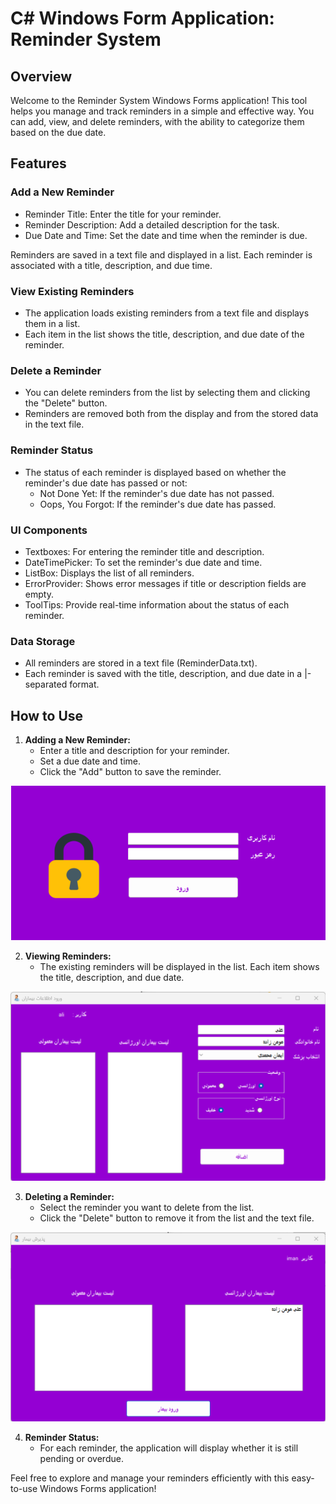 # C# Windows Form Application: Reminder System

## Overview

Welcome to the Reminder System Windows Forms application! This tool helps you manage and track reminders in a simple and effective way. You can add, view, and delete reminders, with the ability to categorize them based on the due date.

## Features

### Add a New Reminder

- Reminder Title: Enter the title for your reminder.
- Reminder Description: Add a detailed description for the task.
- Due Date and Time: Set the date and time when the reminder is due.

Reminders are saved in a text file and displayed in a list. Each reminder is associated with a title, description, and due time.

### View Existing Reminders

- The application loads existing reminders from a text file and displays them in a list.
- Each item in the list shows the title, description, and due date of the reminder.

### Delete a Reminder

- You can delete reminders from the list by selecting them and clicking the "Delete" button.
- Reminders are removed both from the display and from the stored data in the text file.

### Reminder Status

- The status of each reminder is displayed based on whether the reminder's due date has passed or not:
  - Not Done Yet: If the reminder's due date has not passed.
  - Oops, You Forgot: If the reminder's due date has passed.

### UI Components
- Textboxes: For entering the reminder title and description.
- DateTimePicker: To set the reminder's due date and time.
- ListBox: Displays the list of all reminders.
- ErrorProvider: Shows error messages if title or description fields are empty.
- ToolTips: Provide real-time information about the status of each reminder.

### Data Storage
- All reminders are stored in a text file (ReminderData.txt).
- Each reminder is saved with the title, description, and due date in a |-separated format.

## How to Use

1. **Adding a New Reminder:**
   - Enter a title and description for your reminder.
   - Set a due date and time.
   - Click the "Add" button to save the reminder.
<img src="https://github.com/ElliotOne/Bachelor-Projects-Portfolio/blob/main/2.Data-Structures-and-Algorithms-Module/Patient-Management-System/Screenshots/login.png"/>

2. **Viewing Reminders:**
   - The existing reminders will be displayed in the list. Each item shows the title, description, and due date.
<img src="https://github.com/ElliotOne/Bachelor-Projects-Portfolio/blob/main/2.Data-Structures-and-Algorithms-Module/Patient-Management-System/Screenshots/medical%20secretary%20panel.png"/>

3. **Deleting a Reminder:**
   - Select the reminder you want to delete from the list.
   - Click the "Delete" button to remove it from the list and the text file.
<img src="https://github.com/ElliotOne/Bachelor-Projects-Portfolio/blob/main/2.Data-Structures-and-Algorithms-Module/Patient-Management-System/Screenshots/doctor%20panel.png"/>

4. **Reminder Status:**
   - For each reminder, the application will display whether it is still pending or overdue.

Feel free to explore and manage your reminders efficiently with this easy-to-use Windows Forms application!